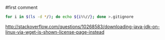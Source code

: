 #first comment
```bash
for i in $(ls -d */); do echo ${i%%//}; done >.gitignore 

```


http://stackoverflow.com/questions/10268583/downloading-java-jdk-on-linux-via-wget-is-shown-license-page-instead
